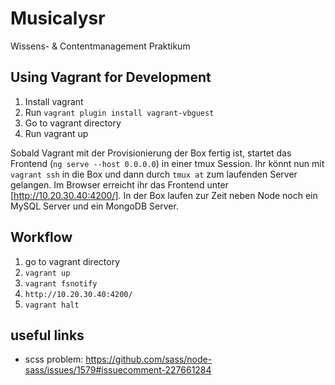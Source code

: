 # Musicalysr

Wissens- &amp; Contentmanagement Praktikum

## Using Vagrant for Development

1. Install vagrant
2. Run `vagrant plugin install vagrant-vbguest`
4. Go to vagrant directory 
5. Run vagrant up

Sobald Vagrant mit der Provisionierung der Box fertig ist, startet das Frontend (`ng serve --host 0.0.0.0`) in einer tmux Session.
Ihr könnt nun mit `vagrant ssh` in die Box und dann durch `tmux at` zum laufenden Server gelangen.
Im Browser erreicht ihr das Frontend unter [http://10.20.30.40:4200/].
In der Box laufen zur Zeit neben Node noch ein MySQL Server und ein MongoDB Server.

## Workflow

1. go to vagrant directory
2. `vagrant up`
3. `vagrant fsnotify`
4. `http://10.20.30.40:4200/`
5. `vagrant halt`

## useful links

- scss problem: https://github.com/sass/node-sass/issues/1579#issuecomment-227661284